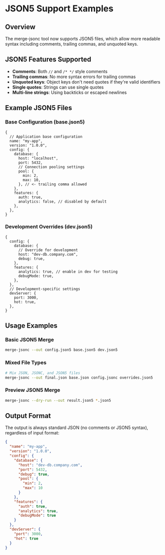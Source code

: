 # JSON5 Support Examples

## Overview

The merge-jsonc tool now supports JSON5 files, which allow more readable syntax including comments, trailing commas, and unquoted keys.

## JSON5 Features Supported

- **Comments**: Both `//` and `/* */` style comments
- **Trailing commas**: No more syntax errors for trailing commas
- **Unquoted keys**: Object keys don't need quotes if they're valid identifiers
- **Single quotes**: Strings can use single quotes
- **Multi-line strings**: Using backticks or escaped newlines

## Example JSON5 Files

### Base Configuration (base.json5)

```json5
{
  // Application base configuration
  name: "my-app",
  version: "1.0.0",
  config: {
    database: {
      host: "localhost",
      port: 5432,
      // Connection pooling settings
      pool: {
        min: 2,
        max: 10,
      }, // <- trailing comma allowed
    },
    features: {
      auth: true,
      analytics: false, // disabled by default
    },
  },
}
```

### Development Overrides (dev.json5)

```json5
{
  config: {
    database: {
      // Override for development
      host: "dev-db.company.com",
      debug: true,
    },
    features: {
      analytics: true, // enable in dev for testing
      debugMode: true,
    },
  },
  // Development-specific settings
  devServer: {
    port: 3000,
    hot: true,
  },
}
```

## Usage Examples

### Basic JSON5 Merge

```bash
merge-jsonc --out config.json5 base.json5 dev.json5
```

### Mixed File Types

```bash
# Mix JSON, JSONC, and JSON5 files
merge-jsonc --out final.json base.json config.jsonc overrides.json5
```

### Preview JSON5 Merge

```bash
merge-jsonc --dry-run --out result.json5 *.json5
```

## Output Format

The output is always standard JSON (no comments or JSON5 syntax), regardless of input format:

```json
{
  "name": "my-app",
  "version": "1.0.0",
  "config": {
    "database": {
      "host": "dev-db.company.com",
      "port": 5432,
      "debug": true,
      "pool": {
        "min": 2,
        "max": 10
      }
    },
    "features": {
      "auth": true,
      "analytics": true,
      "debugMode": true
    }
  },
  "devServer": {
    "port": 3000,
    "hot": true
  }
}
```
